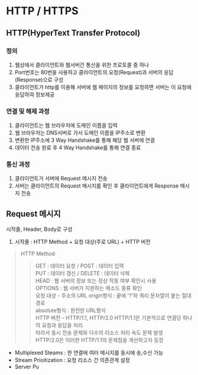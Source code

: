 HTTP / HTTPS
====================================
HTTP(HyperText Transfer Protocol)
------------------------------------
### 정의   
1. 웹상에서 클라이언트와 웹서버간 통신을 위한 프로토콜 중 하나
2. Port번호는 80번을 사용하고 클라이언트의 요청(Request)과 서버의 응답(Response)으로 구성
3. 클라이언트가 http를 이용해 서버에 웹 페이지의 정보를 요청하면 서버는 이 요청에 응답하여
정보제공   

### 연결 및 해제 과정   
1. 클라이언트는 웹 브라우저에 도메인 이름을 입력
2. 웹 브라우저는 DNS서버로 가서 도메인 이름을 IP주소로 변환
3. 변환한 IP주소에 3 Way Handshake를 통해 해당 웹 서버에 연결
4. 데이터 전송 완료 후 4 Way Handshake를 통해 연결 종료   

### 통신 과정   
1. 클라이언트가 서버에 Request 메시지 전송
2. 서버는 클라이언트의 Request 메시지를 확인 후 클라이언트에게 Response 메시지 전송   

## Request 메시지   
시작줄, Header, Body로 구성   
1. 시작줄 : HTTP Method + 요청 대상(주로 URL) + HTTP 버전
> HTTP Method
>> GET : 데이터 요청 / POST : 데이터 입력   
>> PUT : 데이터 갱신 / DELETE : 데이터 삭제   
>> HEAD : 웹 서버의 정보 또는 정상 작동 여부 확인시 사용   
>> OPTIONS : 웹 서버가 지원하는 메소드 종류 확인   
> 요청 대상 - 주소의 URL
>> origin형식 : 끝에 '?'와 쿼리 문자열이 붙는 절대경로   
>> absolute형식 : 완전한 URL형식   
> HTTP 버전 - HTTP/1.1, HTTP/2.0 
>> HTTP/1.1은 기본적으로 연결당 하나의 요청과 응답을 처리   
따라서 동시 전송 문제와 다수의 리소스 처리 속도 문제 발생   
>> HTTP/2.0은 이러한 HTTP/1.1의 문제점을 개선하고자 등장   
- Multiplexed Steams : 한 연결에 여러 메시지를 동시에 송,수신 가능
- Stream Prioitization : 요청 리소스 간 의존관계 설정
- Server Pu


